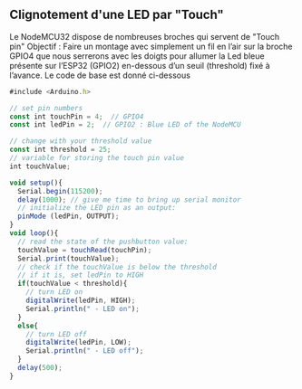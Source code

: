 ## Clignotement d'une LED par "Touch"

Le NodeMCU32 dispose de nombreuses broches qui servent de "Touch pin"
Objectif : Faire un montage avec simplement un fil en l’air sur la broche GPIO4 que nous serrerons avec les doigts pour allumer la Led bleue présente sur l’ESP32 (GPIO2) en-dessous d’un seuil (threshold) fixé à l’avance. Le code de base est donné ci-dessous

```javascript
#include <Arduino.h>

// set pin numbers
const int touchPin = 4;  // GPIO4
const int ledPin = 2;  // GPIO2 : Blue LED of the NodeMCU

// change with your threshold value
const int threshold = 25;
// variable for storing the touch pin value 
int touchValue;

void setup(){
  Serial.begin(115200);
  delay(1000); // give me time to bring up serial monitor
  // initialize the LED pin as an output:
  pinMode (ledPin, OUTPUT);
}
void loop(){
  // read the state of the pushbutton value:
  touchValue = touchRead(touchPin);
  Serial.print(touchValue);
  // check if the touchValue is below the threshold
  // if it is, set ledPin to HIGH
  if(touchValue < threshold){
    // turn LED on
    digitalWrite(ledPin, HIGH);
    Serial.println(" - LED on");
  }
  else{
    // turn LED off
    digitalWrite(ledPin, LOW);
    Serial.println(" - LED off");
  }
  delay(500);
}
```


